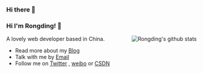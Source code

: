 ### Hi there 👋

<!--
**wangrongding/wangrongding** is a ✨ _special_ ✨ repository because its `README.md` (this file) appears on your GitHub profile.

Here are some ideas to get you started:

- 🔭 I’m currently working on ...
- 🌱 I’m currently learning ...
- 👯 I’m looking to collaborate on ...
- 🤔 I’m looking for help with ...
- 💬 Ask me about ...
- 📫 How to reach me: ...
- 😄 Pronouns: ...
- ⚡ Fun fact: ...
-->
### Hi I'm Rongding! 👋

<img align="right" src="https://github-readme-stats.vercel.app/api?username=wangrongding&show_icons=true&icon_color=0366d6&bg_color=ffffff&hide_title=true&hide=contribs&include_all_commits=true" alt="Rongding's github stats"/>

A lovely web developer based in China.

- Read more about my [Blog](http://www.fedtop.com/)
- Talk with me by [Email](mailto:wangrongding@qq.com)
- Follow me on [Twitter](https://twitter.com/Sparrow_wrd) , [weibo](https://weibo.com/wangrongding) or [CSDN](https://blog.csdn.net/weixin_42038245)
